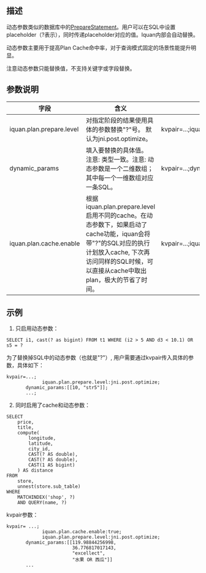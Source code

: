 ## 描述
动态参数类似的数据库中的[PrepareStatement](https://en.wikipedia.org/wiki/Prepared_statement)。用户可以在SQL中设置placeholder（?表示），同时传递placeholder对应的值。Iquan内部会自动替换。

动态参数主要用于提高Plan Cache命中率，对于查询模式固定的场景性能提升明显。

注意动态参数只能替换值，不支持关键字或字段替换。

## 参数说明

|字段 | 含义 | 示例 | 
|-- | -- | -- | 
iquan.plan.prepare.level | 对指定阶段的结果使用具体的参数替换"?"号。 默认为jni.post.optimize。 |kvpair=...;iquan.plan.prepare.level:jni.post.optimize;... | 
dynamic_params | 填入要替换的具体值。 注意: 类型一致。注意: 动态参数是一个二维数组；其中每一个一维数组对应一条SQL。 | kvpair=...;dynamic_params=[[1, 1.23, "str"]] |
iquan.plan.cache.enable | 根据iquan.plan.prepare.level启用不同的cache。在动态参数下，如果启动了cache功能，iquan会将带"?"的SQL对应的执行计划放入cache, 下次再访问同样的SQL时候，可以直接从cache中取出plan，极大的节省了时间。 | kvpair=...;iquan.plan.cache.enable:true;... | 

## 示例
1. 只启用动态参数：
```
SELECT i1, cast(? as bigint) FROM t1 WHERE (i2 > 5 AND d3 < 10.1) OR s5 = ?
```
为了替换掉SQL中的动态参数（也就是"?"）, 用户需要通过kvpair传入具体的参数，具体如下：

```
kvpair=...;
			 iquan.plan.prepare.level:jni.post.optimize;
       dynamic_params:[[10, "str5"]];
       ...;
```
2. 同时启用了cache和动态参数：

```
SELECT
    price,
    title,
    compute(
        longitude,
        latitude,
        city_id,
        CAST(? AS double),
        CAST(? AS double),
        CAST(1 AS bigint)
    ) AS distance
FROM
    store,
    unnest(store.sub_table)
WHERE
    MATCHINDEX('shop', ?)
    AND QUERY(name, ?) 
```

kvpair参数：
```
kvpair= ...;
			 iquan.plan.cache.enable:true;
			 iquan.plan.prepare.level:jni.post.optimize;
       dynamic_params:[[119.98844256998, 
                        36.776817017143, 
                        "excellect", 
                        "水果 OR 西瓜"]]
       ...
```
